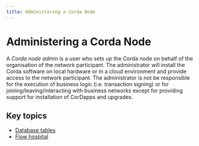 ```yaml
---
title: Administering a Corda Node
---
```

# Administering a Corda Node

A _Corda node admin_ is a user who sets up the Corda node on behalf of the organisation of the network participant. The administrator will install the Corda software on local hardware or in a cloud environment and provide access to the network participant. The administrator is not be responsible for the execution of business logic (i.e. transaction signing) or for joining/leaving/interacting with business networks except for providing support for installation of CorDapps and upgrades.

## Key topics

* [Database tables](../node-database-tables.md)
* [Flow hospital](../node-flow-hospital.md)
